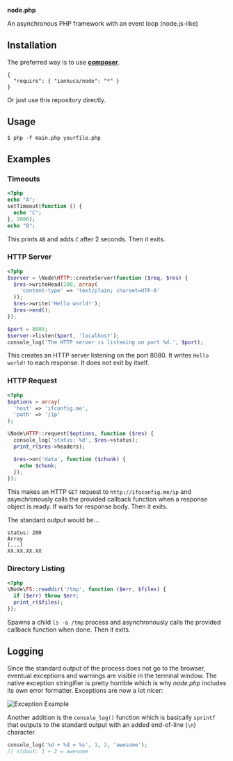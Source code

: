 **node.php**

An asynchronous PHP framework with an event loop (node.js-like)

## Installation

The preferred way is to use [**composer**](http://getcomposer.org).

    {
      "require": { "iankuca/node": "*" }
    }

Or just use this repository directly.

## Usage

    $ php -f main.php yourfile.php

## Examples

### Timeouts

```php
<?php
echo "A";
setTimeout(function () {
  echo "C";
}, 2000);
echo "B";
```

This prints `AB` and adds `C` after 2 seconds. Then it exits.

### HTTP Server

```php
<?php
$server = \Node\HTTP::createServer(function ($req, $res) {
  $res->writeHead(200, array(
    'content-type' => 'text/plain; charset=UTF-8'
  ));
  $res->write('Hello world!');
  $res->end();
});

$port = 8080;
$server->listen($port, 'localhost');
console_log('The HTTP server is listening on port %d.', $port);
```

This creates an HTTP server listening on the port 8080. It writes `Hello world!` to each response. It does not exit by itself.

### HTTP Request

```php
<?php
$options = array(
  'host' => 'ifconfig.me',
  'path' => '/ip'
);

\Node\HTTP::request($options, function ($res) {
  console_log('status: %d', $res->status);
  print_r($res->headers);

  $res->on('data', function ($chunk) {
    echo $chunk;
  });
});
```

This makes an HTTP `GET` request to `http://ifoconfig.me/ip` and asynchronously calls the provided callback function when a response object is ready. If waits for response body. Then it exits.

The standard output would be…

    status: 200
    Array
    (...)
    XX.XX.XX.XX


### Directory Listing

```php
<?php
\Node\FS::readdir('/tmp', function ($err, $files) {
  if ($err) throw $err;
  print_r($files);
});
```

Spawns a child `ls -a /tmp` process and asynchronously calls the provided callback function when done. Then it exits.

## Logging

Since the standard output of the process does not go to the browser, eventual exceptions and warnings are visible in the terminal window. The native exception stringifier is pretty horrible which is why *node.php* includes its own error formatter. Exceptions are now a lot nicer:

![Exception Example](https://s3.amazonaws.com/files.droplr.com/files_production/acc_33314/ghLx?AWSAccessKeyId=AKIAJSVQN3Z4K7MT5U2A&Expires=1351717311&Signature=KxYEe7n8VUDhqa5y%2BOauAhEfb2M%3D&response-content-disposition=inline%3B%20filename%2A%3DUTF-8%27%27Screenshot%2B2012-10-31%2Bat%2B20.59.15.png)

Another addition is the `console_log()` function which is basically `sprintf` that outputs to the standard output with an added end-of-line (`\n`) character.

```php
console_log('%d + %d = %s', 1, 2, 'awesome');
// stdout: 1 + 2 = awesome
